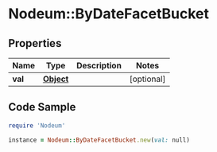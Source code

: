 # Nodeum::ByDateFacetBucket

## Properties

Name | Type | Description | Notes
------------ | ------------- | ------------- | -------------
**val** | [**Object**](.md) |  | [optional] 

## Code Sample

```ruby
require 'Nodeum'

instance = Nodeum::ByDateFacetBucket.new(val: null)
```


